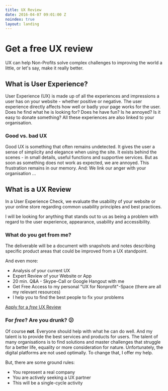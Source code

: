 ```yaml
---
title: UX Review
date: 2016-04-07 09:01:00 Z
noindex: true
layout: landing
---
```


# Get a free UX review

<p class="lead">UX can help Non-Profits solve complex challenges to improving the world a little, or let's say, make it really better.</p>

## What is User Experience?
User Experience (UX) is made up of all the experiences and impressions a user has on your website - whether positive or negative.
The user experience directly affects how well or badly your page works for the user. Does he find what he is looking for? Does he have fun? Is he annoyed? Is it easy to donate something? All these experiences are also linked to your organisation.

### Good vs. bad UX
<p class="half">Good UX is something that often remains undetected. It gives the user a sense of simplicity and elegance when using the site. It exists behind the scenes - in small details, useful functions and supportive services.
But as soon as something does not work as expected, we are annoyed. This frustration remains in our memory. And: We link our anger with your organisation ...</p>

## What is a UX Review
In a User Experience Check, we evaluate the usability of your website or your online store regarding common usability principles and best practices.

I will be looking for anything that stands out to us as being a problem with regard to the user experience, appearance, usability and accessibility.

### What do you get from me?
<p class="half">The deliverable will be a document with snapshots and notes describing specific product areas that could be improved from a UX standpoint.</p>

And even more:
<ul class="hug">
<li>Analysis of your current UX</li>
<li>Expert Review of your Website or App</li>
<li>20 min. Q&A - Skype-Call or Google Hangout with me</li>
<li>Get Free Access to my personal "UX for Nonprofit"-Space (there are all my relevant resources)</li>
<li>I help you to find the best people to fix your problems</li>
</ul>

<a href="#" target="_blank" class="btn btn-primary">Apply for a <i>free</i> UX Review</a>

### For *free*? Are you drunk? :confused:
<p class="half">Of course <strong>not</strong>. Everyone should help with what he can do well. And my talent is to provide the best services and products for users. The talent of many organisations is to find solutions and master challenges that struggle for a better life, equality or more consideration for nature. Unfortunately, the digital platforms are not used optimally. To change that, I offer my help.</p>

But, there are some ground rules:
<ul class="hug">
<li>You represent a real company</li>
<li>You are actively seeking a UX partner</li>
<li>This will be a single-cycle activity</li>
</ul>